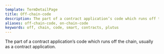 ```yaml
---
template: TermDetailPage
title: Off-chain-code
description: The part of a contract application’s code which runs off the chain, usually as a contract application.
aliases: off-chain-code, on-chain-code
keywords: off, chain, code, smart, contracts, plutus
---
```


The part of a contract application’s code which runs off the chain, usually as a contract application.